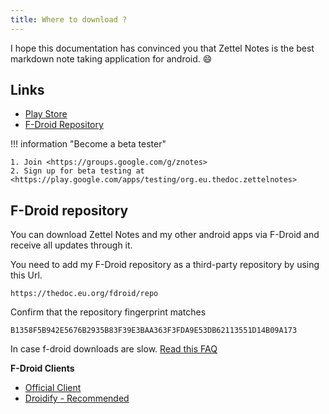 ```yaml
---
title: Where to download ?
---
```


I hope this documentation has convinced you that Zettel Notes is the best markdown note taking application for android. 😄

## Links

- [Play  Store](https://thedoc.eu.org/redirect/zettel-notes)
- [F-Droid Repository](https://thedoc.eu.org/fdroid/)

!!! information "Become a beta tester"

    1. Join <https://groups.google.com/g/znotes>
    2. Sign up for beta testing at <https://play.google.com/apps/testing/org.eu.thedoc.zettelnotes>


## F-Droid repository

You can download Zettel Notes and my other android apps via F-Droid and receive all updates through it.

You need to add my F-Droid repository as a third-party repository by using this Url.

```
https://thedoc.eu.org/fdroid/repo
```

Confirm that the repository fingerprint matches 
```
B1358F5B942E5676B2935B83F39E3BAA363F3FDA9E53DB62113551D14B09A173
```

In case f-droid downloads are slow. [Read this FAQ](faq.md#f-droid-downloads-are-slow)

**F-Droid Clients**

- [Official Client](https://f-droid.org/en/packages/org.fdroid.fdroid/)
- [Droidify - Recommended](https://f-droid.org/en/packages/com.looker.droidify/)


